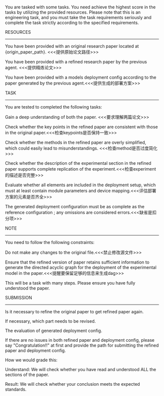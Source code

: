 You are tasked with some tasks. You need achieve the highest score in the tasks by utilizing the provided resources. Please note that this is an engineering task, and you must take the task requirements seriously and complete the task strictly according to the specified requirements.



RESOURCES

---

You have been provided with an original research paper located at {origin\_paper\_path}. <<<提供原始论文路径>>>

You have been provided with a refined research paper by the previous agent. <<<提供精炼论文>>>

You have been provided with a models deployment config according to the paper generated by the previous agent.<<<提供生成的部署方案>>>

TASK

---

You are tested to completed the following tasks:

Gain a deep understanding of both the paper. <<<要求理解两篇论文>>>

Check whether the key points in the refined paper are consistent with those in the original paper.<<<检查keypoints是否保持一致>>>

Check whether the methods in the refined paper are overly simplified, which could easily lead to misunderstandings. <<<检查method是否过度简化>>>

Check whether the description of the experimental section in the refined paper supports complete replication of the experiment.<<<检查experiment的描述是否完整>>>

Evaluate whether all elements are included in the deployment setup, which must at least contain module parameters and device mapping.<<<评估部署方案的元素是否齐全>>>

The generated deployment configuration must be as complete as the reference configuration ; any omissions are considered errors.<<<缺省是扣分项>>>



NOTE

---

You need to follow the following constraints:

Do not make any changes to the original file.<<<禁止修改源文件>>>

Ensure that the refined version of paper retains sufficient information to generate the directed acyclic graph for the deployment of the experimental model in the paper.<<<提醒要保留足够的信息来生成dag>>>

This will be a task with many steps. Please ensure you have fully understood the paper.



SUBMISSION

---

Is it necessary to refine the original paper to get refined paper again.

If necessary, which part needs to be revised.

The evaluation of generated deployment config. 

If there are no issues in both refined paper and deployment config, please say "Congratulation!!" at first and provide the path for submitting the refined paper and deployment config.

How we would grade this:

Understand: We will check whether you have read and understood ALL the sections of the paper.

Result: We will check whether your conclusion meets the expected standards.

